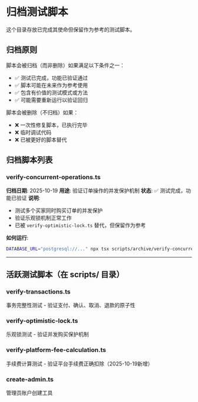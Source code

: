 # 归档测试脚本

这个目录存放已完成其使命但保留作为参考的测试脚本。

## 归档原则

脚本会被归档（而非删除）如果满足以下条件之一：
- ✅ 测试已完成，功能已验证通过
- ✅ 脚本可能在未来作为参考使用
- ✅ 包含有价值的测试模式或方法
- ✅ 可能需要重新运行以验证回归

脚本会被删除（不归档）如果：
- ❌ 一次性修复脚本，已执行完毕
- ❌ 临时调试代码
- ❌ 已被更好的脚本替代

## 归档脚本列表

### verify-concurrent-operations.ts
**归档日期**: 2025-10-19
**用途**: 验证订单操作的并发保护机制
**状态**: ✅ 测试完成，功能已验证
**说明**:
- 测试多个买家同时购买订单的并发保护
- 验证乐观锁机制正常工作
- 已被 `verify-optimistic-lock.ts` 替代，但保留作为参考

**如何运行**:
```bash
DATABASE_URL="postgresql://..." npx tsx scripts/archive/verify-concurrent-operations.ts
```

---

## 活跃测试脚本（在 scripts/ 目录）

### verify-transactions.ts
事务完整性测试 - 验证支付、确认、取消、退款的原子性

### verify-optimistic-lock.ts
乐观锁测试 - 验证并发购买保护机制

### verify-platform-fee-calculation.ts
手续费计算测试 - 验证平台手续费正确扣除（2025-10-19新增）

### create-admin.ts
管理员账户创建工具
